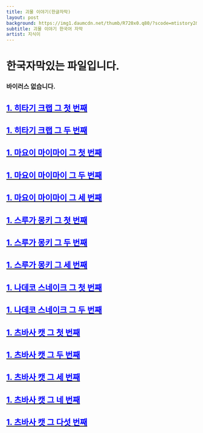 ```yaml
---
title: 괴물 이야기(한글자막)
layout: post
background: https://img1.daumcdn.net/thumb/R720x0.q80/?scode=mtistory2&fname=http%3A%2F%2Fcfile10.uf.tistory.com%2Fimage%2F99FCCF445C91B67D337009
subtitle: 괴물 이야기 한국어 자막
artist: 지식이
---
```


# 한국자막있는 파일입니다.
### 바이러스 없습니다.
## <a href="https://drive.google.com/file/d/116VAsE-DKXiByUL05fXDteudlbvXNhJD/view?usp=sharing"><span style="color:blue">1. 히타기 크랩 그 첫 번째</span>

## <a href="https://drive.google.com/file/d/116yjVB3EfZuhtbi5kXl3RjnCtgHvvCV3/view?usp=sharing"><span style="color:blue">1. 히타기 크랩 그 두 번째</span>

## <a href="https://drive.google.com/file/d/119piW0zrzEQ23bK7JRKT_mOcB9fbV0ZF/view?usp=sharing"><span style="color:blue">1. 마요이 마이마이 그 첫 번째</span>

## <a href="https://drive.google.com/file/d/11CJhhrI-US3mB4B0ObidXfc99AU4GKQ-/view?usp=sharing"><span style="color:blue">1. 마요이 마이마이 그 두 번째</span>

## <a href="https://drive.google.com/file/d/11FNA2bljAQZBiCdE7YZtoLPI7rFhfsU2/view?usp=sharing"><span style="color:blue">1. 마요이 마이마이 그 세 번째</span>

## <a href="https://drive.google.com/file/d/11Q8wSx4RWQMHzUOKurzlvCa3nGCwO7kD/view?usp=sharing"><span style="color:blue">1. 스루가 몽키 그 첫 번째</span>

## <a href="https://drive.google.com/file/d/11QeCH3en8OfZPG4Z1tGgodOBEzJ19P6x/view?usp=sharing"><span style="color:blue">1. 스루가 몽키 그 두 번째</span>

## <a href="https://drive.google.com/file/d/11ZWdUGJi6IR64RzRrYdjbVe3pYINaf4M/view?usp=sharing"><span style="color:blue">1. 스루가 몽키 그 세 번째</span>

## <a href="https://drive.google.com/file/d/116yjVB3EfZuhtbi5kXl3RjnCtgHvvCV3/view?usp=sharing"><span style="color:blue">1. 나데코 스네이크 그 첫 번째</span>

## <a href="https://drive.google.com/file/d/116yjVB3EfZuhtbi5kXl3RjnCtgHvvCV3/view?usp=sharing"><span style="color:blue">1. 나데코 스네이크 그 두 번째</span>

## <a href="https://drive.google.com/file/d/116yjVB3EfZuhtbi5kXl3RjnCtgHvvCV3/view?usp=sharing"><span style="color:blue">1. 츠바사 캣 그 첫 번째</span>

## <a href="https://drive.google.com/file/d/116yjVB3EfZuhtbi5kXl3RjnCtgHvvCV3/view?usp=sharing"><span style="color:blue">1. 츠바사 캣 그 두 번째</span>

## <a href="https://drive.google.com/file/d/116yjVB3EfZuhtbi5kXl3RjnCtgHvvCV3/view?usp=sharing"><span style="color:blue">1. 츠바사 캣 그 세 번째</span>

## <a href="https://drive.google.com/file/d/116yjVB3EfZuhtbi5kXl3RjnCtgHvvCV3/view?usp=sharing"><span style="color:blue">1. 츠바사 캣 그 네 번째</span>

## <a href="https://drive.google.com/file/d/116yjVB3EfZuhtbi5kXl3RjnCtgHvvCV3/view?usp=sharing"><span style="color:blue">1. 츠바사 캣 그 다섯 번째</span>
<br />
